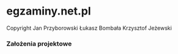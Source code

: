 # egzaminy.net.pl

Copyright Jan Przyborowski Łukasz Bombała Krzysztof Jeżewski

### Założenia projektowe
